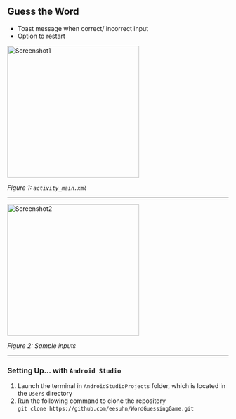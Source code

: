 ## Guess the Word
- Toast message when correct/ incorrect input
- Option to restart

<img src="https://user-images.githubusercontent.com/102596628/215795853-72dfb6bc-8ff3-42ce-810a-3a2a4b30363a.png" alt="Screenshot1" width="300" />

*Figure 1: `activity_main.xml`*

---

<img src="https://user-images.githubusercontent.com/102596628/215796657-6911d83f-cb52-4bf1-a93d-92b0cd54b769.png" alt="Screenshot2" width="300" />

*Figure 2: Sample inputs*

---
### Setting Up... with `Android Studio`

1. Launch the terminal in `AndroidStudioProjects` folder, which is located in the `Users` directory
2. Run the following command to clone the repository <br>
`git clone https://github.com/eesuhn/WordGuessingGame.git`
